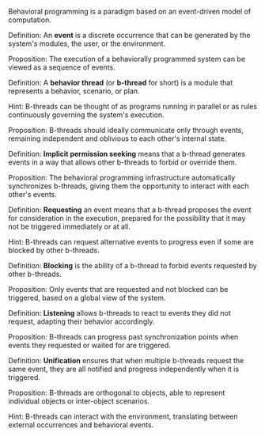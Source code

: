 Behavioral programming is a paradigm based on an event-driven model of
computation.

Definition: An **event** is a discrete occurrence that can be generated by the
system's modules, the user, or the environment.

Proposition: The execution of a behaviorally programmed system can be viewed
as a sequence of events.

Definition: A **behavior thread** (or **b-thread** for short) is a module that
represents a behavior, scenario, or plan.

Hint: B-threads can be thought of as programs running in parallel or as rules
continuously governing the system's execution.

Proposition: B-threads should ideally communicate only through events,
remaining independent and oblivious to each other's internal state.

Definition: **Implicit permission seeking** means that a b-thread generates
events in a way that allows other b-threads to forbid or override them.

Proposition: The behavioral programming infrastructure automatically
synchronizes b-threads, giving them the opportunity to interact with each
other's events.

Definition: **Requesting** an event means that a b-thread proposes the event
for consideration in the execution, prepared for the possibility that it may
not be triggered immediately or at all.

Hint: B-threads can request alternative events to progress even if some are
blocked by other b-threads.

Definition: **Blocking** is the ability of a b-thread to forbid events
requested by other b-threads.

Proposition: Only events that are requested and not blocked can be triggered,
based on a global view of the system.

Definition: **Listening** allows b-threads to react to events they did not
request, adapting their behavior accordingly.

Proposition: B-threads can progress past synchronization points when events
they requested or waited for are triggered.

Definition: **Unification** ensures that when multiple b-threads request the
same event, they are all notified and progress independently when it is
triggered.

Proposition: B-threads are orthogonal to objects, able to represent individual
objects or inter-object scenarios.

Hint: B-threads can interact with the environment, translating between
external occurrences and behavioral events.
